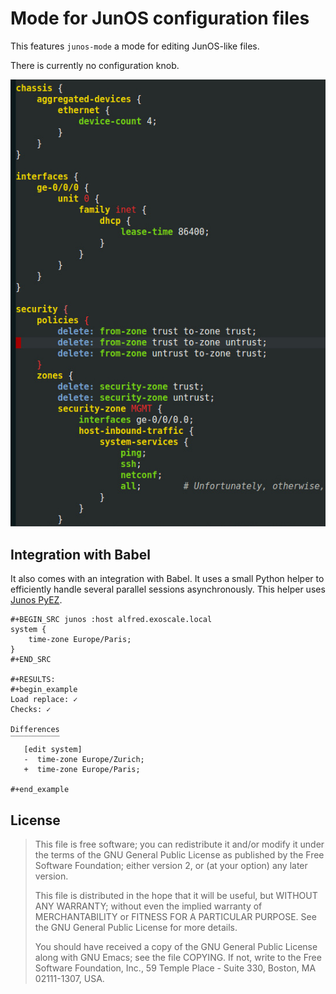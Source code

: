 # Mode for JunOS configuration files

This features `junos-mode` a mode for editing JunOS-like files.

There is currently no configuration knob.

![Screenshot of junos-mode](screenshot.jpg)

## Integration with Babel

It also comes with an integration with Babel. It uses a small Python
helper to efficiently handle several parallel sessions
asynchronously. This helper
uses [Junos PyEZ](https://github.com/Juniper/py-junos-eznc).


    #+BEGIN_SRC junos :host alfred.exoscale.local
    system {
        time-zone Europe/Paris;
    }
    #+END_SRC
    
    #+RESULTS:
    #+begin_example
    Load replace: ✓
    Checks: ✓
    
    Differences
    ‾‾‾‾‾‾‾‾‾‾‾
       [edit system]
       -  time-zone Europe/Zurich;
       +  time-zone Europe/Paris;
       
    #+end_example

## License

> This file is free software; you can redistribute it and/or modify
> it under the terms of the GNU General Public License as published by
> the Free Software Foundation; either version 2, or (at your option)
> any later version.
>
> This file is distributed in the hope that it will be useful,
> but WITHOUT ANY WARRANTY; without even the implied warranty of
> MERCHANTABILITY or FITNESS FOR A PARTICULAR PURPOSE.  See the
> GNU General Public License for more details.
>
> You should have received a copy of the GNU General Public License
> along with GNU Emacs; see the file COPYING.  If not, write to
> the Free Software Foundation, Inc., 59 Temple Place - Suite 330,
> Boston, MA 02111-1307, USA.
